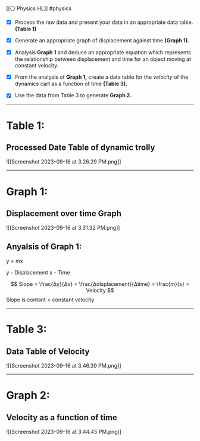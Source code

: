 [[⚪ Physics HL]] #physics 

- [x] Process the raw data and present your data in an appropriate data table. **(Table 1)**
- [x] Generate an appropriate graph of displacement against time **(Graph 1).**
- [x] Analysis **Graph 1** and deduce an appropriate equation which represents the relationship between displacement and time for an object moving at constant velocity.
- [x] From the analysis of **Graph 1,** create a data table for the *velocity* of the dynamics cart as a function of time **(Table 3).**
- [x] Use the data from Table 3 to generate **Graph 2.**


---
# Table 1:

## Processed Date Table of dynamic trolly

![[Screenshot 2023-09-16 at 3.26.29 PM.png]]


---
# Graph 1:
## Displacement over time Graph

![[Screenshot 2023-09-16 at 3.31.32 PM.png]]


## Anyalsis of Graph 1:

y = mx

y - Displacement 
x - Time 

$$ 
Slope = \frac{Δy}{Δx} = \frac{Δdisplacement}{Δtime} = \frac{m}{s} = Velocity 
$$
Slope is contant = constant velocity


---
# Table 3: 

## Data Table of Velocity 

![[Screenshot 2023-09-16 at 3.46.39 PM.png]]


--- 
# Graph 2:
## Velocity as a function of time 

![[Screenshot 2023-09-16 at 3.44.45 PM.png]]

